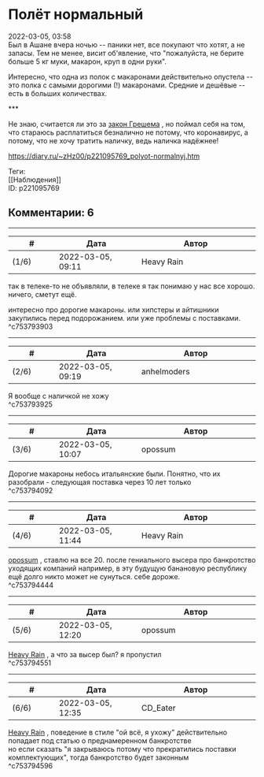 Полёт нормальный
================

  
2022-03-05, 03:58  
 Был в Ашане вчера ночью -- паники нет, все покупают что хотят, а не запасы. Тем не менее, висит об'явление, что "пожалуйста, не берите больше 5 кг муки, макарон, круп в одни руки".   
   
 Интересно, что одна из полок с макаронами действительно опустела -- это полка с самыми дорогими (!) макаронами. Средние и дешёвые -- есть в больших количествах.   
   
 \*\*\*   
   
 Не знаю, считается ли это за  [закон Грешема](https://ru.wikipedia.org/wiki/%D0%97%D0%B0%D0%BA%D0%BE%D0%BD_%D0%93%D1%80%D0%B5%D1%88%D0%B5%D0%BC%D0%B0)  , но поймал себя на том, что стараюсь расплатиться безналично не потому, что коронавирус, а потому, что не хочу тратить наличку, ведь наличка надёжнее!   
  
<https://diary.ru/~zHz00/p221095769_polyot-normalnyj.htm>  
  
Теги:  
[[Наблюдения]]  
ID: p221095769  


Комментарии: 6
--------------

  


---



|         #         |              Дата              |                     Автор                     |           ID           |
| --- | --- | --- | --- |
| (1/6) | 2022-03-05, 09:11 | Heavy Rain | c753793903 |

  
 так в телеке-то не объявляли, в телеке я так понимаю у нас все хорошо. ничего, сметут ещё.   
   
 интересно про дорогие макароны. или хипстеры и айтишники закупились перед подорожанием. или уже проблемы с поставками.   
 ^c753793903

---



|         #         |              Дата              |                     Автор                     |           ID           |
| --- | --- | --- | --- |
| (2/6) | 2022-03-05, 09:19 | anhelmoders | c753793925 |

  
 Я вообще с наличкой не хожу   
 ^c753793925

---



|         #         |              Дата              |                     Автор                     |           ID           |
| --- | --- | --- | --- |
| (3/6) | 2022-03-05, 10:07 | opossum | c753794092 |

  
 Дорогие макароны небось итальянские были. Понятно, что их разобрали - следующая поставка через 10 лет только   
 ^c753794092

---



|         #         |              Дата              |                     Автор                     |           ID           |
| --- | --- | --- | --- |
| (4/6) | 2022-03-05, 11:44 | Heavy Rain | c753794444 |

  
  [opossum](https://pssm.diary.ru "змей о двух головах")  , ставлю на все 20. после гениального высера про банкротство уходящих компаний например, в эту будущую банановую республику ещё долго никто может не сунуться. себе дороже.   
 ^c753794444

---



|         #         |              Дата              |                     Автор                     |           ID           |
| --- | --- | --- | --- |
| (5/6) | 2022-03-05, 12:20 | opossum | c753794551 |

  
  [Heavy Rain](https://kogacz.diary.ru "emotional weather report")  , а что за высер был? я пропустил   
 ^c753794551

---



|         #         |              Дата              |                     Автор                     |           ID           |
| --- | --- | --- | --- |
| (6/6) | 2022-03-05, 12:35 | CD\_Eater | c753794596 |

  
  [Heavy Rain](https://kogacz.diary.ru "emotional weather report")  , поведение в стиле "ой всё, я ухожу" действительно попадает под статью о преднамеренном банкротстве   
 но если сказать "я закрываюсь потому что прекратились поставки комплектующих", тогда банкротство будет законным   
 ^c753794596